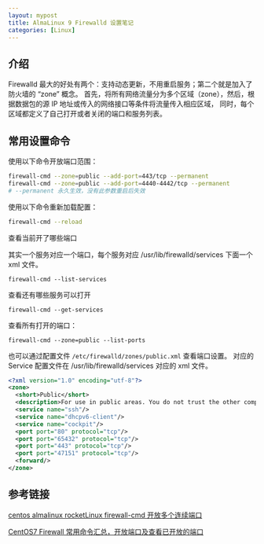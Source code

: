 ```yaml
---
layout: mypost
title: AlmaLinux 9 Firewalld 设置笔记
categories: [Linux]
---
```


## 介绍

Firewalld 最大的好处有两个：支持动态更新，不用重启服务；第二个就是加入了防火墙的 “zone” 概念。 
首先，将所有网络流量分为多个区域（zone），然后，根据数据包的源 IP 地址或传入的网络接口等条件将流量传入相应区域，
同时，每个区域都定义了自己打开或者关闭的端口和服务列表。


## 常用设置命令

使用以下命令开放端口范围：
```bash
firewall-cmd --zone=public --add-port=443/tcp --permanent
firewall-cmd --zone=public --add-port=4440-4442/tcp --permanent
# --permanent 永久生效，没有此参数重启后失效
```

使用以下命令重新加载配置：
```bash
firewall-cmd --reload
```

查看当前开了哪些端口

其实一个服务对应一个端口，每个服务对应 /usr/lib/firewalld/services 下面一个 xml 文件。
```
firewall-cmd --list-services
```

查看还有哪些服务可以打开
```
firewall-cmd --get-services
```
 
查看所有打开的端口： 
```
firewall-cmd --zone=public --list-ports
```

也可以通过配置文件 `/etc/firewalld/zones/public.xml` 查看端口设置。
对应的 Service 配置文件在 /usr/lib/firewalld/services 对应的 xml 文件。

```xml
<?xml version="1.0" encoding="utf-8"?>
<zone>
  <short>Public</short>
  <description>For use in public areas. You do not trust the other computers on networks to not harm your computer. Only selected incoming connections are accepted.</description>
  <service name="ssh"/>
  <service name="dhcpv6-client"/>
  <service name="cockpit"/>
  <port port="80" protocol="tcp"/>
  <port port="65432" protocol="tcp"/>
  <port port="443" protocol="tcp"/>
  <port port="47151" protocol="tcp"/>
  <forward/>
</zone>
```

## 参考链接

[centos almalinux rocketLinux firewall-cmd 开放多个连续端口](https://blog.csdn.net/WonSafe/article/details/131536185)

[CentOS7 Firewall 常用命令汇总，开放端口及查看已开放的端口](https://blog.csdn.net/lvqingyao520/article/details/81075094)
